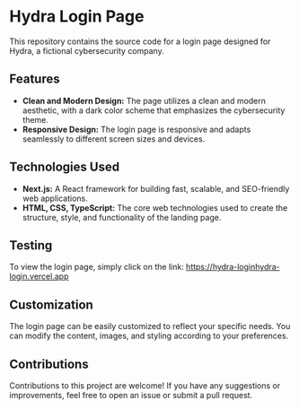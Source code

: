 # Hydra Login Page

This repository contains the source code for a login page designed for Hydra, a fictional cybersecurity company.

## Features

- **Clean and Modern Design:** The page utilizes a clean and modern aesthetic, with a dark color scheme that emphasizes the cybersecurity theme.
- **Responsive Design:** The login page is responsive and adapts seamlessly to different screen sizes and devices.

## Technologies Used

- **Next.js:** A React framework for building fast, scalable, and SEO-friendly web applications.
- **HTML, CSS, TypeScript:** The core web technologies used to create the structure, style, and functionality of the landing page.

## Testing

To view the login page, simply click on the link: https://hydra-loginhydra-login.vercel.app

## Customization

The login page can be easily customized to reflect your specific needs. You can modify the content, images, and styling according to your preferences.

## Contributions

Contributions to this project are welcome! If you have any suggestions or improvements, feel free to open an issue or submit a pull request.

